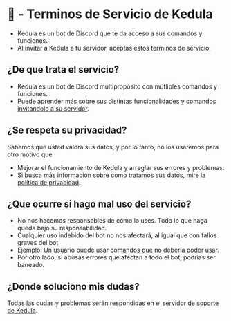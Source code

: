 # 🤖 - Terminos de Servicio de Kedula
- Kedula es un bot de Discord que te da acceso a sus comandos y funciones.
- Al invitar a Kedula a tu servidor, aceptas estos terminos de servicio.
## ¿De que trata el servicio?
- Kedula es un bot de Discord multipropósito con mútliples comandos y funciones.
- Puede aprender más sobre sus distintas funcionalidades y comandos [invitandolo a su servidor](https://discord.com/api/oauth2/authorize?client_id=812698614103015455&permissions=1427509734518&scope=bot%20applications.commands).
## ¿Se respeta su privacidad?
Sabemos que usted valora sus datos, y por lo tanto, no los usaremos para otro motivo que
- Mejorar el funcionamiento de Kedula y arreglar sus errores y problemas.
- Si busca más información sobre como tratamos sus datos, mire la [política de privacidad](https://github.com/SCP1939/kedula-info/blob/main/privacy.md).
## ¿Que ocurre si hago mal uso del servicio?
- No nos hacemos responsables de cómo lo uses. Todo lo que haga queda bajo su responsabilidad.
- Cualquier uso indebido del bot no nos afectará, al igual que con fallos graves del bot
- Ejemplo: Un usuario puede usar comandos que no debería poder usar.
- Por otro lado, si abusas errores que afectan a todo el bot, podrías ser baneado.
## ¿Donde soluciono mis dudas?
Todas las dudas y problemas serán respondidas en el [servidor de soporte de Kedula](https://discord.gg/p26UWjCmQd).
